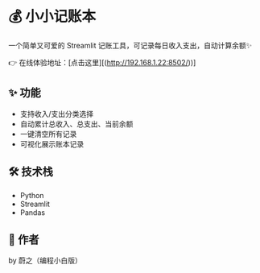 # 💰 小小记账本

一个简单又可爱的 Streamlit 记账工具，可记录每日收入支出，自动计算余额✨

👉 在线体验地址：[点击这里][(http://192.168.1.22:8502/))]

## ✨ 功能

- 支持收入/支出分类选择
- 自动累计总收入、总支出、当前余额
- 一键清空所有记录
- 可视化展示账本记录

## 🛠 技术栈
- Python
- Streamlit
- Pandas

## 🧸 作者
by 蔚之（编程小白版）

